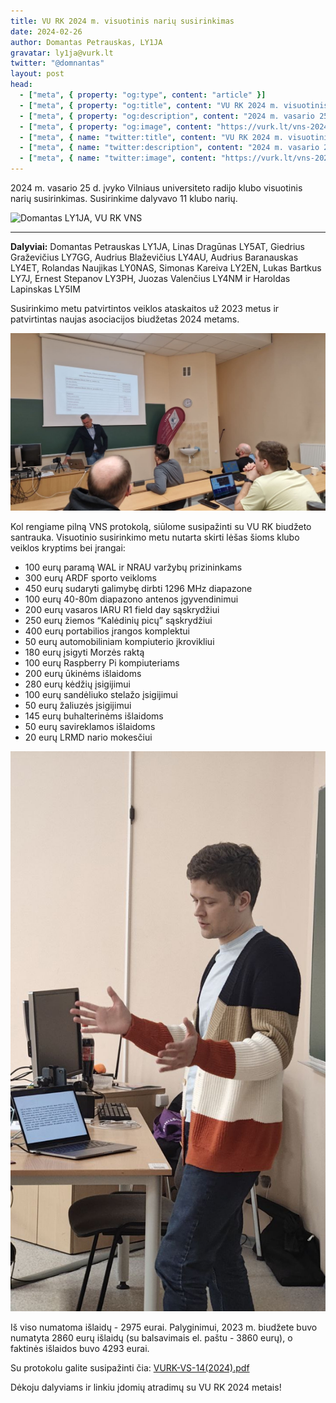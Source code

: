 ```yaml
---
title: VU RK 2024 m. visuotinis narių susirinkimas
date: 2024-02-26
author: Domantas Petrauskas, LY1JA
gravatar: ly1ja@vurk.lt
twitter: "@domnantas"
layout: post
head:
  - ["meta", { property: "og:type", content: "article" }]
  - ["meta", { property: "og:title", content: "VU RK 2024 m. visuotinis narių susirinkimas" }]
  - ["meta", { property: "og:description", content: "2024 m. vasario 25 d. įvyko Vilniaus universiteto radijo klubo visuotinis narių susirinkimas." }]
  - ["meta", { property: "og:image", content: "https://vurk.lt/vns-2024/vns1.jpg" }]
  - ["meta", { name: "twitter:title", content: "VU RK 2024 m. visuotinis narių susirinkimas" }]
  - ["meta", { name: "twitter:description", content: "2024 m. vasario 25 d. įvyko Vilniaus universiteto radijo klubo visuotinis narių susirinkimas." }]
  - ["meta", { name: "twitter:image", content: "https://vurk.lt/vns-2024/vns1.jpg" }]
---
```


2024 m. vasario 25 d. įvyko Vilniaus universiteto radijo klubo 
visuotinis narių susirinkimas. Susirinkime dalyvavo 11 klubo narių. 

![Domantas LY1JA, VU RK VNS](/vns-2024/vns1.jpg)

---

**Dalyviai:** Domantas Petrauskas LY1JA, Linas Dragūnas LY5AT, Giedrius Graževičius LY7GG, 
Audrius Blaževičius LY4AU, Audrius Baranauskas LY4ET, Rolandas Naujikas LY0NAS,
Simonas Kareiva LY2EN, Lukas Bartkus LY7J, Ernest Stepanov LY3PH, Juozas 
Valenčius LY4NM ir Haroldas Lapinskas LY5IM

Susirinkimo metu patvirtintos veiklos ataskaitos už 2023 metus ir
patvirtintas naujas asociacijos biudžetas 2024 metams.

![Simonas Kareiva LY2EN, VU RK VNS](/assets/vns-2024/vns2.jpg)

Kol rengiame pilną VNS protokolą, siūlome susipažinti su VU RK biudžeto 
santrauka. Visuotinio susirinkimo metu nutarta skirti lėšas šioms klubo
veiklos kryptims bei įrangai:

*  100 eurų paramą WAL ir NRAU varžybų prizininkams
*  300 eurų ARDF sporto veikloms
*  450 eurų sudaryti galimybę dirbti 1296 MHz diapazone
*  100 eurų 40-80m diapazono antenos įgyvendinimui
*  200 eurų vasaros IARU R1 field day sąskrydžiui
*  250 eurų žiemos “Kalėdinių picų” sąskrydžiui
*  400 eurų portabilios įrangos komplektui
*  50 eurų automobiliniam kompiuterio įkrovikliui
*  180 eurų įsigyti Morzės raktą
*  100 eurų Raspberry Pi kompiuteriams
*  200 eurų ūkinėms išlaidoms
*  280 eurų kėdžių įsigijimui
*  100 eurų sandėliuko stelažo įsigijimui
*  50 eurų žaliuzės įsigijimui
*  145 eurų buhalterinėms išlaidoms
*  50 eurų savireklamos išlaidoms
*  20 eurų LRMD nario mokesčiui

![Linas LY5AT, VU RK VNS](/assets/vns-2024/vns3.jpg)

Iš viso numatoma išlaidų - 2975 eurai. Palyginimui, 2023 m. biudžete buvo 
numatyta 2860 eurų išlaidų (su balsavimais el. paštu - 3860 eurų), o faktinės 
išlaidos buvo 4293 eurai.

Su protokolu galite susipažinti čia: [VURK-VS-14(2024).pdf](</vns-2024/VURK-VS-14(2024).pdf>)

Dėkoju dalyviams ir linkiu įdomių atradimų su VU RK 2024 metais!
